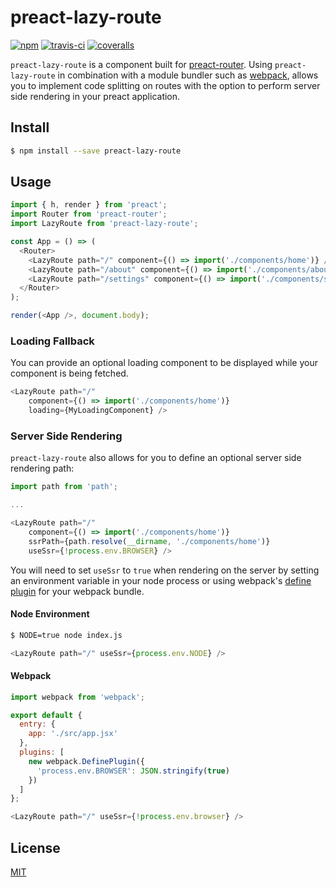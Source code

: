 # preact-lazy-route

[![npm](https://img.shields.io/npm/v/preact-lazy-route.svg?style=flat)](https://www.npmjs.com/package/preact-lazy-route)
[![travis-ci](https://travis-ci.org/scurker/preact-lazy-route.svg)](https://travis-ci.org/scurker/preact-lazy-route)
[![coveralls](https://coveralls.io/repos/github/scurker/preact-lazy-route/badge.svg?branch=master)](https://coveralls.io/github/scurker/preact-lazy-route?branch=master)

`preact-lazy-route` is a component built for [preact-router](https://github.com/developit/preact-router). Using `preact-lazy-route` in combination with a module bundler such as [webpack](https://webpack.github.io/), allows you to implement code splitting on routes with the option to perform server side rendering in your preact application.

## Install

```bash
$ npm install --save preact-lazy-route
```

## Usage

```js
import { h, render } from 'preact';
import Router from 'preact-router';
import LazyRoute from 'preact-lazy-route';

const App = () => (
  <Router>
    <LazyRoute path="/" component={() => import('./components/home')} />
    <LazyRoute path="/about" component={() => import('./components/about')} />
    <LazyRoute path="/settings" component={() => import('./components/settings')} />
  </Router>
);

render(<App />, document.body);
```

### Loading Fallback

You can provide an optional loading component to be displayed while your component is being fetched.

```js
<LazyRoute path="/"
    component={() => import('./components/home')}
    loading={MyLoadingComponent} />
```

### Server Side Rendering

`preact-lazy-route` also allows for you to define an optional server side rendering path:

```js
import path from 'path';

...

<LazyRoute path="/"
    component={() => import('./components/home')}
    ssrPath={path.resolve(__dirname, './components/home')}
    useSsr={!process.env.BROWSER} />
```

You will need to set `useSsr` to `true` when rendering on the server by setting an environment variable in your node process or using webpack's [define plugin](https://webpack.js.org/plugins) for your webpack bundle.

#### Node Environment

```bash
$ NODE=true node index.js
```

```js
<LazyRoute path="/" useSsr={process.env.NODE} />
```

#### Webpack

```js
import webpack from 'webpack';

export default {
  entry: {
    app: './src/app.jsx'
  },
  plugins: [
    new webpack.DefinePlugin({
      'process.env.BROWSER': JSON.stringify(true)
    })
  ]
};
```

```js
<LazyRoute path="/" useSsr={!process.env.browser} />
```

## License

[MIT](/license)
